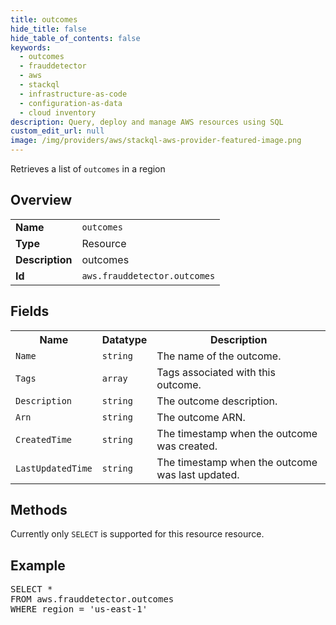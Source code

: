 ```yaml
---
title: outcomes
hide_title: false
hide_table_of_contents: false
keywords:
  - outcomes
  - frauddetector
  - aws
  - stackql
  - infrastructure-as-code
  - configuration-as-data
  - cloud inventory
description: Query, deploy and manage AWS resources using SQL
custom_edit_url: null
image: /img/providers/aws/stackql-aws-provider-featured-image.png
---
```

Retrieves a list of <code>outcomes</code> in a region

## Overview
<table><tbody>
<tr><td><b>Name</b></td><td><code>outcomes</code></td></tr>
<tr><td><b>Type</b></td><td>Resource</td></tr>
<tr><td><b>Description</b></td><td>outcomes</td></tr>
<tr><td><b>Id</b></td><td><code>aws.frauddetector.outcomes</code></td></tr>
</tbody></table>

## Fields
<table><tbody>
<tr><th>Name</th><th>Datatype</th><th>Description</th></tr>
<tr><td><code>Name</code></td><td><code>string</code></td><td>The name of the outcome.</td></tr>
<tr><td><code>Tags</code></td><td><code>array</code></td><td>Tags associated with this outcome.</td></tr>
<tr><td><code>Description</code></td><td><code>string</code></td><td>The outcome description.</td></tr>
<tr><td><code>Arn</code></td><td><code>string</code></td><td>The outcome ARN.</td></tr>
<tr><td><code>CreatedTime</code></td><td><code>string</code></td><td>The timestamp when the outcome was created.</td></tr>
<tr><td><code>LastUpdatedTime</code></td><td><code>string</code></td><td>The timestamp when the outcome was last updated.</td></tr>

</tbody></table>

## Methods
Currently only <code>SELECT</code> is supported for this resource resource.

## Example
<pre>
SELECT *<br/>FROM aws.frauddetector.outcomes<br/>WHERE region = 'us-east-1'
</pre>
